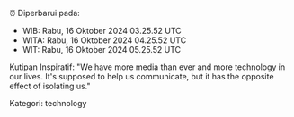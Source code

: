 ⏰ Diperbarui pada:
- WIB: Rabu, 16 Oktober 2024 03.25.52 UTC
- WITA: Rabu, 16 Oktober 2024 04.25.52 UTC
- WIT: Rabu, 16 Oktober 2024 05.25.52 UTC

Kutipan Inspiratif:
"We have more media than ever and more technology in our lives. It's supposed to help us communicate, but it has the opposite effect of isolating us."


Kategori: technology

